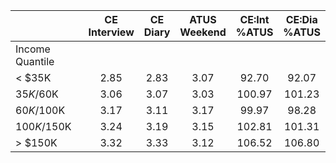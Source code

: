 
|                      | CE<br>Interview |  CE<br>Diary | ATUS<br>Weekend | CE:Int<br>%ATUS | CE:Dia<br>%ATUS |
| -------------------- | :----------: | :----------: | :----------: | :----------: | :----------: |
| Income Quantile      |              |              |              |              |              |
|     < $35K           |         2.85 |         2.83 |         3.07 |        92.70 |        92.07 |
|  $35K/$60K           |         3.06 |         3.07 |         3.03 |       100.97 |       101.23 |
|  $60K/$100K          |         3.17 |         3.11 |         3.17 |        99.97 |        98.28 |
| $100K/$150K          |         3.24 |         3.19 |         3.15 |       102.81 |       101.31 |
|     > $150K          |         3.32 |         3.33 |         3.12 |       106.52 |       106.80 |

